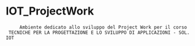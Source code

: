 # IOT_ProjectWork

         Ambiente dedicato allo sviluppo del Project Work per il corso
     TECNICHE PER LA PROGETTAZIONE E LO SVILUPPO DI APPLICAZIONI - SOL. IOT

